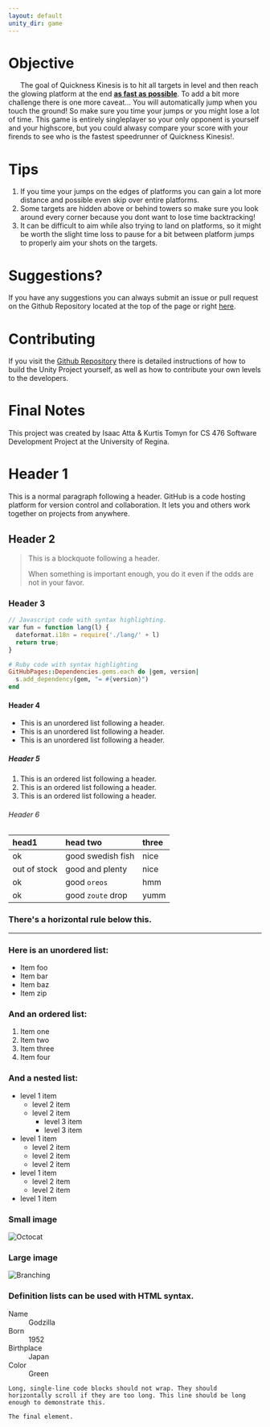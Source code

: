 ```yaml
---
layout: default
unity_dir: game
---
```

# Objective
&nbsp;&nbsp;&nbsp;&nbsp;&nbsp;&nbsp;The goal of Quickness Kinesis is to hit all targets in level and then reach the glowing platform at the end **<ins>as fast as possible</ins>**. To add a bit more challenge there is one more caveat... You will automatically jump when you touch the ground! So make sure you time your jumps or you might lose a lot of time. This game is entirely singleplayer so your only opponent is yourself and your highscore, but you could alwasy compare your score with your firends to see who is the fastest speedrunner of Quickness Kinesis!.

# Tips
1. If you time your jumps on the edges of platforms you can gain a lot more distance and possible even skip over entire platforms.
2. Some targets are hidden above or behind towers so make sure you look around every corner because you dont want to lose time backtracking!
3. It can be difficult to aim while also trying to land on platforms, so it might be worth the slight time loss to pause for a bit between platform jumps to properly aim your shots on the targets.


# Suggestions?
If you have any suggestions you can always submit an issue or pull request on the Github Repository located at the top of the page or right [here](https://github.com/DingusPingus/CS476-Speedrun-Project).

# Contributing
If you visit the [Github Repository](https://github.com/DingusPingus/CS476-Speedrun-Project) there is detailed instructions of how to build the Unity Project yourself, as well as how to contribute your own levels to the developers.

# Final Notes
This project was created by Isaac Atta & Kurtis Tomyn for CS 476 Software Development Project at the University of Regina.

# Header 1

This is a normal paragraph following a header. GitHub is a code hosting platform for version control and collaboration. It lets you and others work together on projects from anywhere.

## Header 2

> This is a blockquote following a header.
>
> When something is important enough, you do it even if the odds are not in your favor.

### Header 3

```js
// Javascript code with syntax highlighting.
var fun = function lang(l) {
  dateformat.i18n = require('./lang/' + l)
  return true;
}
```

```ruby
# Ruby code with syntax highlighting
GitHubPages::Dependencies.gems.each do |gem, version|
  s.add_dependency(gem, "= #{version}")
end
```

#### Header 4

*   This is an unordered list following a header.
*   This is an unordered list following a header.
*   This is an unordered list following a header.

##### Header 5

1.  This is an ordered list following a header.
2.  This is an ordered list following a header.
3.  This is an ordered list following a header.

###### Header 6

| head1        | head two          | three |
|:-------------|:------------------|:------|
| ok           | good swedish fish | nice  |
| out of stock | good and plenty   | nice  |
| ok           | good `oreos`      | hmm   |
| ok           | good `zoute` drop | yumm  |

### There's a horizontal rule below this.

* * *

### Here is an unordered list:

*   Item foo
*   Item bar
*   Item baz
*   Item zip

### And an ordered list:

1.  Item one
1.  Item two
1.  Item three
1.  Item four

### And a nested list:

- level 1 item
  - level 2 item
  - level 2 item
    - level 3 item
    - level 3 item
- level 1 item
  - level 2 item
  - level 2 item
  - level 2 item
- level 1 item
  - level 2 item
  - level 2 item
- level 1 item

### Small image

![Octocat](https://github.githubassets.com/images/icons/emoji/octocat.png)

### Large image

![Branching](https://guides.github.com/activities/hello-world/branching.png)


### Definition lists can be used with HTML syntax.

<dl>
<dt>Name</dt>
<dd>Godzilla</dd>
<dt>Born</dt>
<dd>1952</dd>
<dt>Birthplace</dt>
<dd>Japan</dd>
<dt>Color</dt>
<dd>Green</dd>
</dl>

```
Long, single-line code blocks should not wrap. They should horizontally scroll if they are too long. This line should be long enough to demonstrate this.
```

```
The final element.
```
